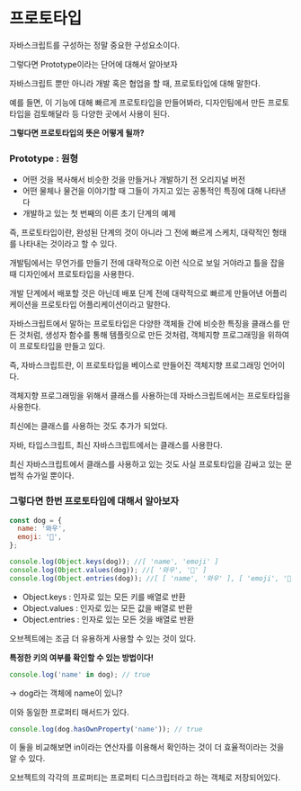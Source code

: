 # 프로토타입

자바스크립트를 구성하는 정말 중요한 구성요소이다.

그렇다면 Prototype이라는 단어에 대해서 알아보자

자바스크립트 뿐만 아니라 개발 혹은 협업을 할 때, 프로토타입에 대해 말한다.

예를 들면, 이 기능에 대해 빠르게 프로토타입을 만들어봐라, 디자인팀에서 만든 프로토타입을 검토해달라 등 다양한 곳에서 사용이 된다.

**그렇다면 프로토타입의 뜻은 어떻게 될까?**

### Prototype : 원형

- 어떤 것을 복사해서 비슷한 것을 만들거나 개발하기 전 오리지널 버전
- 어떤 물체나 물건을 이야기할 때 그들이 가지고 있는 공통적인 특징에 대해 나타낸다
- 개발하고 있는 첫 번째의 이른 초기 단계의 예제

즉, 프로토타입이란, 완성된 단계의 것이 아니라 그 전에 빠르게 스케치, 대략적인 형태를 나타내는 것이라고 할 수 있다.

개발팀에서는 무언가를 만들기 전에 대략적으로 이런 식으로 보일 거야라고 틀을 잡을 때 디자인에서 프로토타입을 사용한다.

개발 단계에서 배포할 것은 아닌데 배포 단계 전에 대략적으로 빠르게 만들어낸 어플리케이션을 프로토타입 어플리케이션이라고 말한다.

자바스크립트에서 말하는 프로토타입은 다양한 객체들 간에 비슷한 특징을 클래스를 만든 것처럼, 생성자 함수를 통해 템플릿으로 만든 것처럼, 객체지향 프로그래밍을 위하여 이 프로토타입을 만들고 있다.

즉, 자바스크립트란, 이 프로토타입을 베이스로 만들어진 객체지향 프로그래밍 언어이다.

객체지향 프로그래밍을 위해서 클래스를 사용하는데 자바스크립트에서는 프로토타입을 사용한다.

최신에는 클래스를 사용하는 것도 추가가 되었다.

자바, 타입스크립트, 최신 자바스크립트에서는 클래스를 사용한다.

최신 자바스크립트에서 클래스를 사용하고 있는 것도 사실 프로토타입을 감싸고 있는 문법적 슈가일 뿐이다.

### **그렇다면 한번 프로토타입에 대해서 알아보자**

```jsx
const dog = {
  name: '와우',
  emoji: '🐶',
};

console.log(Object.keys(dog)); //[ 'name', 'emoji' ]
console.log(Object.values(dog)); //[ '와우', '🐶' ]
console.log(Object.entries(dog)); //[ [ 'name', '와우' ], [ 'emoji', '🐶' ] ]
```

- Object.keys : 인자로 있는 모든 키를 배열로 반환
- Object.values : 인자로 있는 모든 값을 배열로 반환
- Object.entries : 인자로 있는 모든 것을 배열로 반환

오브젝트에는 조금 더 유용하게 사용할 수 있는 것이 있다.

**특정한 키의 여부를 확인할 수 있는 방법이다!**

```jsx
console.log('name' in dog); // true
```

→ dog라는 객체에 name이 있니?

이와 동일한 프로퍼티 매서드가 있다.

```jsx
console.log(dog.hasOwnProperty('name')); // true
```

이 둘을 비교해보면 in이라는 연산자를 이용해서 확인하는 것이 더 효율적이라는 것을 알 수 있다.

오브젝트의 각각의 프로퍼티는 프로퍼티 디스크립터라고 하는 객체로 저장되어있다.

